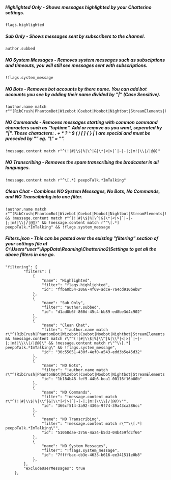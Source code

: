 ##### Highlighted Only - Shows messages highlighted by your Chatterino settings.
```
flags.highlighted
```

##### Sub Only - Shows messages sent by subscribers to the channel.
```
author.subbed
```

##### NO System Messages - Removes system messages such as subsciptions and timeouts, you will still see messages sent with subscriptions.
```
!flags.system_message
```

##### NO Bots - Removes bot accounts by there name. You can add bot accounts you see by adding their name divided by "|" (Case Sensitive).
```
!author.name match r"^(RibCrush|PhantomBot|Wizebot|Coebot|Moobot|Nightbot|StreamElements|Fossabot|ThePositiveBot|SupiBot)$"
```

##### NO Commands - Removes messages starting with common command characters such as "!uptime". Add or remove as you want, seperated by "|". These characters: . + * ? ^ $ ( ) [ ] { } | \ are special and must be preceded by "\" eg. "\\" = "\".
```
!message.content match r"^(!|#|\$|%|\^|&|\*|<|>|`|~|-|;|m!|\\|/|@@)"
```

##### NO Transcribing - Removes the spam transcribing the brodcaster in all languages.
```
!message.content match r"^\[.*] peepoTalk.*ImTalking"
```

##### Clean Chat - Combines NO System Messages, No Bots, No Commands, and NO Transcibinbg into one filter.
```
!author.name match r"^(RibCrush|PhantomBot|Wizebot|Coebot|Moobot|Nightbot|StreamElements|Fossabot|ThePositiveBot|SupiBot)$" && !message.content match r"^(!|#|\$|%|\^|&|\*|<|>|`|~|-|;|m!|\\|/|@@)" && !message.content match r"^\[.*] peepoTalk.*ImTalking" && !flags.system_message
```

##### Filters.json - This can be pasted over the existing "filtering" section of your settings file at C:\Users\*user*\AppData\Roaming\Chatterino2\Settings to get all the above filters in one go.
```
"filtering": {
        "filters": [
            {
                "name": "Highlighted",
                "filter": "flags.highlighted",
                "id": "ffba0b54-2066-4f69-adce-7a4cd910beb8"
            },
            {
                "name": "Sub Only",
                "filter": "author.subbed",
                "id": "d1ad8b6f-860d-45c4-bb89-ed8be3d4c902"
            },
            {
                "name": "Clean Chat",
                "filter": "!author.name match r\"^(RibCrush|PhantomBot|Wizebot|Coebot|Moobot|Nightbot|StreamElements|Fossabot|ThePositiveBot|SupiBot)$\" && !message.content match r\"^(!|#|\\$|%|\\^|&|\\*|<|>|`|~|-|;|m!|\\\\|/|@@)\" && !message.content match r\"^\\[.*] peepoTalk.*ImTalking\" && !flags.system_message",
                "id": "30c55051-430f-4ef0-a543-edd3b5e45d32"
            },
            {
                "name": "NO Bots",
                "filter": "!author.name match r\"^(RibCrush|PhantomBot|Wizebot|Coebot|Moobot|Nightbot|StreamElements|Fossabot|ThePositiveBot|SupiBot)$\"",
                "id": "1b184b48-fef5-44b6-bea1-00116f16b00b"
            },
            {
                "name": "NO Commands",
                "filter": "!message.content match r\"^(!|#|\\$|%|\\^|&|\\*|<|>|`|~|-|;|m!|\\\\|/|@@)\"",
                "id": "366cf514-3a92-430a-9f74-39a43ca386cc"
            },
            {
                "name": "NO Transcribing",
                "filter": "!message.content match r\"^\\[.*] peepoTalk.*ImTalking\"",
                "id": "51058dae-3756-4a24-b5d3-04b459fdcf66"
            },
            {
                "name": "NO System Messages",
                "filter": "!flags.system_message",
                "id": "7ffffbac-cb3e-4633-b616-ee341511e0b8"
            },
        ],
        "excludeUserMessages": true
    },
```
